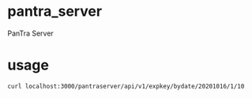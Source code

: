 # pantra_server
PanTra Server

# usage

    curl localhost:3000/pantraserver/api/v1/expkey/bydate/20201016/1/10

